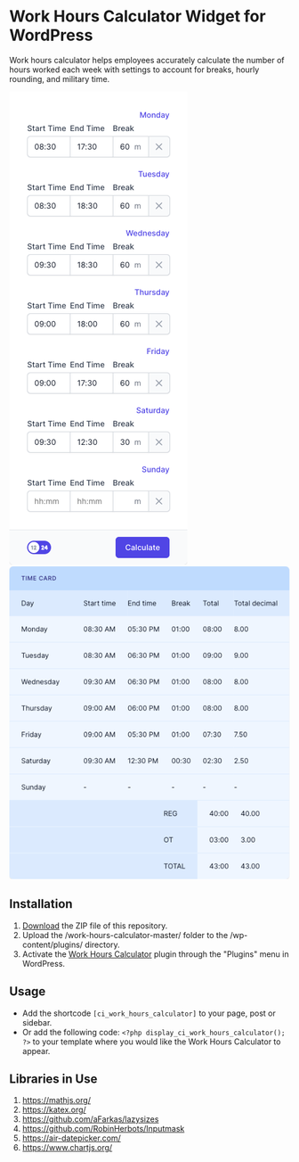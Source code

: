 # Work Hours Calculator Widget for WordPress

Work hours calculator helps employees accurately calculate the number of hours worked each week with settings to account for breaks, hourly rounding, and military time.

![Work Hours Calculator Input Form](/assets/images/screenshot-1.png "Work Hours Calculator Input Form")
![Work Hours Calculator Calculation Results](/assets/images/screenshot-2.png "Work Hours Calculator Calculation Results")

## Installation

1. [Download](https://github.com/pub-calculator-io/work-hours-calculator/archive/refs/heads/master.zip) the ZIP file of this repository.
2. Upload the /work-hours-calculator-master/ folder to the /wp-content/plugins/ directory.
3. Activate the [Work Hours Calculator](https://www.calculator.io/work-hours-calculator/ "Work Hours Calculator Homepage") plugin through the "Plugins" menu in WordPress.

## Usage
* Add the shortcode `[ci_work_hours_calculator]` to your page, post or sidebar.
* Or add the following code: `<?php display_ci_work_hours_calculator(); ?>` to your template where you would like the Work Hours Calculator to appear.

## Libraries in Use
1. https://mathjs.org/
2. https://katex.org/
3. https://github.com/aFarkas/lazysizes
4. https://github.com/RobinHerbots/Inputmask
5. https://air-datepicker.com/
6. https://www.chartjs.org/
